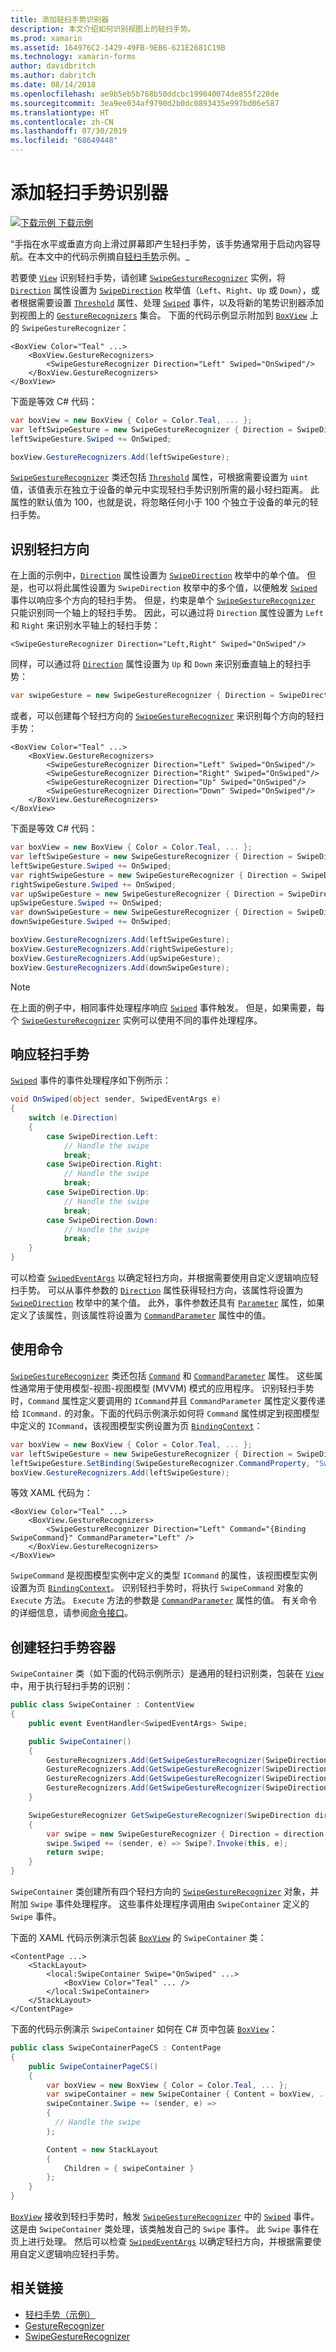 ```yaml
---
title: 添加轻扫手势识别器
description: 本文介绍如何识别视图上的轻扫手势。
ms.prod: xamarin
ms.assetid: 164976C2-1429-49FB-9EB6-621E2681C19B
ms.technology: xamarin-forms
author: davidbritch
ms.author: dabritch
ms.date: 08/14/2018
ms.openlocfilehash: ae9b5eb5b768b50ddcbc199040074de855f220de
ms.sourcegitcommit: 3ea9ee034af9790d2b0dc0893435e997bd06e587
ms.translationtype: HT
ms.contentlocale: zh-CN
ms.lasthandoff: 07/30/2019
ms.locfileid: "68649448"
---
```

# <a name="adding-a-swipe-gesture-recognizer"></a>添加轻扫手势识别器

[![下载示例](~/media/shared/download.png) 下载示例](https://docs.microsoft.com/samples/xamarin/xamarin-forms-samples/workingwithgestures-swipegesture)

“手指在水平或垂直方向上滑过屏幕即产生轻扫手势，该手势通常用于启动内容导航。在本文中的代码示例摘自[轻扫手势](https://docs.microsoft.com/samples/xamarin/xamarin-forms-samples/workingwithgestures-swipegesture)示例。_

若要使 [`View`](xref:Xamarin.Forms.View) 识别轻扫手势，请创建 [`SwipeGestureRecognizer`](xref:Xamarin.Forms.SwipeGestureRecognizer) 实例，将 [`Direction`](xref:Xamarin.Forms.SwipeGestureRecognizer.Direction) 属性设置为 [`SwipeDirection`](xref:Xamarin.Forms.SwipeDirection) 枚举值（`Left`、`Right`、`Up` 或 `Down`），或者根据需要设置 [`Threshold`](xref:Xamarin.Forms.SwipeGestureRecognizer.Threshold) 属性、处理 [`Swiped`](xref:Xamarin.Forms.SwipeGestureRecognizer.Swiped) 事件，以及将新的笔势识别器添加到视图上的 [`GestureRecognizers`](xref:Xamarin.Forms.View.GestureRecognizers) 集合。 下面的代码示例显示附加到 [`BoxView`](xref:Xamarin.Forms.BoxView) 上的 `SwipeGestureRecognizer`：

```xaml
<BoxView Color="Teal" ...>
    <BoxView.GestureRecognizers>
        <SwipeGestureRecognizer Direction="Left" Swiped="OnSwiped"/>
    </BoxView.GestureRecognizers>
</BoxView>
```

下面是等效 C# 代码：

```csharp
var boxView = new BoxView { Color = Color.Teal, ... };
var leftSwipeGesture = new SwipeGestureRecognizer { Direction = SwipeDirection.Left };
leftSwipeGesture.Swiped += OnSwiped;

boxView.GestureRecognizers.Add(leftSwipeGesture);
```

[`SwipeGestureRecognizer`](xref:Xamarin.Forms.SwipeGestureRecognizer) 类还包括 [`Threshold`](xref:Xamarin.Forms.SwipeGestureRecognizer.Threshold) 属性，可根据需要设置为 `uint` 值，该值表示在独立于设备的单元中实现轻扫手势识别所需的最小轻扫距离。 此属性的默认值为 100，也就是说，将忽略任何小于 100 个独立于设备的单元的轻扫手势。

## <a name="recognizing-the-swipe-direction"></a>识别轻扫方向

在上面的示例中，[`Direction`](xref:Xamarin.Forms.SwipedEventArgs.Direction) 属性设置为 [`SwipeDirection`](xref:Xamarin.Forms.SwipeDirection) 枚举中的单个值。 但是，也可以将此属性设置为 `SwipeDirection` 枚举中的多个值，以便触发 [`Swiped`](xref:Xamarin.Forms.SwipeGestureRecognizer.Swiped) 事件以响应多个方向的轻扫手势。 但是，约束是单个 [`SwipeGestureRecognizer`](xref:Xamarin.Forms.SwipeGestureRecognizer) 只能识别同一个轴上的轻扫手势。 因此，可以通过将 `Direction` 属性设置为 `Left` 和 `Right` 来识别水平轴上的轻扫手势：

```xaml
<SwipeGestureRecognizer Direction="Left,Right" Swiped="OnSwiped"/>
```

同样，可以通过将 [`Direction`](xref:Xamarin.Forms.SwipedEventArgs.Direction) 属性设置为 `Up` 和 `Down` 来识别垂直轴上的轻扫手势：

```csharp
var swipeGesture = new SwipeGestureRecognizer { Direction = SwipeDirection.Up | SwipeDirection.Down };
```

或者，可以创建每个轻扫方向的 [`SwipeGestureRecognizer`](xref:Xamarin.Forms.SwipeGestureRecognizer) 来识别每个方向的轻扫手势：

```xaml
<BoxView Color="Teal" ...>
    <BoxView.GestureRecognizers>
        <SwipeGestureRecognizer Direction="Left" Swiped="OnSwiped"/>
        <SwipeGestureRecognizer Direction="Right" Swiped="OnSwiped"/>
        <SwipeGestureRecognizer Direction="Up" Swiped="OnSwiped"/>
        <SwipeGestureRecognizer Direction="Down" Swiped="OnSwiped"/>
    </BoxView.GestureRecognizers>
</BoxView>
```

下面是等效 C# 代码：

```csharp
var boxView = new BoxView { Color = Color.Teal, ... };
var leftSwipeGesture = new SwipeGestureRecognizer { Direction = SwipeDirection.Left };
leftSwipeGesture.Swiped += OnSwiped;
var rightSwipeGesture = new SwipeGestureRecognizer { Direction = SwipeDirection.Right };
rightSwipeGesture.Swiped += OnSwiped;
var upSwipeGesture = new SwipeGestureRecognizer { Direction = SwipeDirection.Up };
upSwipeGesture.Swiped += OnSwiped;
var downSwipeGesture = new SwipeGestureRecognizer { Direction = SwipeDirection.Down };
downSwipeGesture.Swiped += OnSwiped;

boxView.GestureRecognizers.Add(leftSwipeGesture);
boxView.GestureRecognizers.Add(rightSwipeGesture);
boxView.GestureRecognizers.Add(upSwipeGesture);
boxView.GestureRecognizers.Add(downSwipeGesture);
```

> [!NOTE]
> 在上面的例子中，相同事件处理程序响应 [`Swiped`](xref:Xamarin.Forms.SwipeGestureRecognizer.Swiped) 事件触发。 但是，如果需要，每个 [`SwipeGestureRecognizer`](xref:Xamarin.Forms.SwipeGestureRecognizer) 实例可以使用不同的事件处理程序。

## <a name="responding-to-the-swipe"></a>响应轻扫手势

[`Swiped`](xref:Xamarin.Forms.SwipeGestureRecognizer.Swiped) 事件的事件处理程序如下例所示：

```csharp
void OnSwiped(object sender, SwipedEventArgs e)
{
    switch (e.Direction)
    {
        case SwipeDirection.Left:
            // Handle the swipe
            break;
        case SwipeDirection.Right:
            // Handle the swipe
            break;
        case SwipeDirection.Up:
            // Handle the swipe
            break;
        case SwipeDirection.Down:
            // Handle the swipe
            break;
    }
}
```

可以检查 [`SwipedEventArgs`](xref:Xamarin.Forms.SwipedEventArgs) 以确定轻扫方向，并根据需要使用自定义逻辑响应轻扫手势。 可以从事件参数的 [`Direction`](xref:Xamarin.Forms.SwipedEventArgs.Direction) 属性获得轻扫方向，该属性将设置为 [`SwipeDirection`](xref:Xamarin.Forms.SwipeDirection) 枚举中的某个值。 此外，事件参数还具有 [`Parameter`](xref:Xamarin.Forms.SwipedEventArgs.Parameter) 属性，如果定义了该属性，则该属性将设置为 [`CommandParameter`](xref:Xamarin.Forms.SwipeGestureRecognizer.CommandParameter) 属性中的值。

## <a name="using-commands"></a>使用命令

[`SwipeGestureRecognizer`](xref:Xamarin.Forms.SwipeGestureRecognizer) 类还包括 [`Command`](xref:Xamarin.Forms.SwipeGestureRecognizer.Command) 和 [`CommandParameter`](xref:Xamarin.Forms.SwipeGestureRecognizer.CommandParameter) 属性。 这些属性通常用于使用模型-视图-视图模型 (MVVM) 模式的应用程序。 识别轻扫手势时，`Command` 属性定义要调用的 `ICommand`并且 `CommandParameter` 属性定义要传递给 `ICommand.` 的对象。下面的代码示例演示如何将 `Command` 属性绑定到视图模型中定义的 `ICommand`，该视图模型实例设置为页 [`BindingContext`](xref:Xamarin.Forms.BindableObject.BindingContext)：

```csharp
var boxView = new BoxView { Color = Color.Teal, ... };
var leftSwipeGesture = new SwipeGestureRecognizer { Direction = SwipeDirection.Left, CommandParameter = "Left" };
leftSwipeGesture.SetBinding(SwipeGestureRecognizer.CommandProperty, "SwipeCommand");
boxView.GestureRecognizers.Add(leftSwipeGesture);
```

等效 XAML 代码为：

```xaml
<BoxView Color="Teal" ...>
    <BoxView.GestureRecognizers>
        <SwipeGestureRecognizer Direction="Left" Command="{Binding SwipeCommand}" CommandParameter="Left" />
    </BoxView.GestureRecognizers>
</BoxView>
```

`SwipeCommand` 是视图模型实例中定义的类型 `ICommand` 的属性，该视图模型实例设置为页 [`BindingContext`](xref:Xamarin.Forms.BindableObject.BindingContext)。 识别轻扫手势时，将执行 `SwipeCommand` 对象的 `Execute` 方法。 `Execute` 方法的参数是 [`CommandParameter`](xref:Xamarin.Forms.SwipeGestureRecognizer.CommandParameter) 属性的值。 有关命令的详细信息，请参阅[命令接口](~/xamarin-forms/app-fundamentals/data-binding/commanding.md)。

## <a name="creating-a-swipe-container"></a>创建轻扫手势容器

`SwipeContainer` 类（如下面的代码示例所示）是通用的轻扫识别类，包装在 [`View`](xref:Xamarin.Forms.View) 中，用于执行轻扫手势的识别：

```csharp
public class SwipeContainer : ContentView
{
    public event EventHandler<SwipedEventArgs> Swipe;

    public SwipeContainer()
    {
        GestureRecognizers.Add(GetSwipeGestureRecognizer(SwipeDirection.Left));
        GestureRecognizers.Add(GetSwipeGestureRecognizer(SwipeDirection.Right));
        GestureRecognizers.Add(GetSwipeGestureRecognizer(SwipeDirection.Up));
        GestureRecognizers.Add(GetSwipeGestureRecognizer(SwipeDirection.Down));
    }

    SwipeGestureRecognizer GetSwipeGestureRecognizer(SwipeDirection direction)
    {
        var swipe = new SwipeGestureRecognizer { Direction = direction };
        swipe.Swiped += (sender, e) => Swipe?.Invoke(this, e);
        return swipe;
    }
}
```

`SwipeContainer` 类创建所有四个轻扫方向的 [`SwipeGestureRecognizer`](xref:Xamarin.Forms.SwipeGestureRecognizer) 对象，并附加 `Swipe` 事件处理程序。 这些事件处理程序调用由 `SwipeContainer` 定义的 `Swipe` 事件。

下面的 XAML 代码示例演示包装 [`BoxView`](xref:Xamarin.Forms.BoxView) 的 `SwipeContainer` 类：

```xaml
<ContentPage ...>
    <StackLayout>
        <local:SwipeContainer Swipe="OnSwiped" ...>
            <BoxView Color="Teal" ... />
        </local:SwipeContainer>
    </StackLayout>
</ContentPage>
```

下面的代码示例演示 `SwipeContainer` 如何在 C# 页中包装 [`BoxView`](xref:Xamarin.Forms.BoxView)：

```csharp
public class SwipeContainerPageCS : ContentPage
{
    public SwipeContainerPageCS()
    {
        var boxView = new BoxView { Color = Color.Teal, ... };
        var swipeContainer = new SwipeContainer { Content = boxView, ... };
        swipeContainer.Swipe += (sender, e) =>
        {
          // Handle the swipe
        };

        Content = new StackLayout
        {
            Children = { swipeContainer }
        };
    }
}
```

[`BoxView`](xref:Xamarin.Forms.BoxView) 接收到轻扫手势时，触发 [`SwipeGestureRecognizer`](xref:Xamarin.Forms.SwipeGestureRecognizer) 中的 [`Swiped`](xref:Xamarin.Forms.SwipeGestureRecognizer.Swiped) 事件。 这是由 `SwipeContainer` 类处理，该类触发自己的 `Swipe` 事件。 此 `Swipe` 事件在页上进行处理。 然后可以检查 [`SwipedEventArgs`](xref:Xamarin.Forms.SwipedEventArgs) 以确定轻扫方向，并根据需要使用自定义逻辑响应轻扫手势。

## <a name="related-links"></a>相关链接

- [轻扫手势（示例）](https://docs.microsoft.com/samples/xamarin/xamarin-forms-samples/workingwithgestures-swipegesture)
- [GestureRecognizer](xref:Xamarin.Forms.GestureRecognizer)
- [SwipeGestureRecognizer](xref:Xamarin.Forms.SwipeGestureRecognizer)
